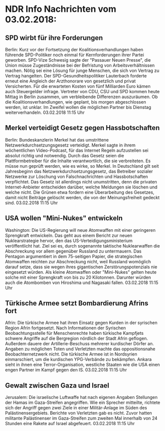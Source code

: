 # NDR Info Nachrichten vom 03.02.2018:


## SPD wirbt für ihre Forderungen
Berlin:	Kurz vor der Fortsetzung der Koalitionsverhandlungen haben führende SPD-Politiker noch einmal für Kernforderungen ihrer Partei geworben. SPD-Vize Schwesig sagte der "Passauer Neuen Presse", die Union müsse Zugeständnisse bei der Befristung von Arbeitsverhältnissen machen. Nötig sei eine Lösung für junge Menschen, die sich von Vertrag zu Vertrag hangelten. Der SPD-Gesundheitspolitiker Lauterbach forderte erneut eine Angleich der Arzthonorare von gesetzlich und privat Versicherten. Für die erwarteten Kosten von fünf Milliarden Euro kämen auch Steuergelder infrage. Vertreter von CDU, CSU und SPD kommen heute Mittag in Berlin zusammen, um verbleibende Differenzen auszuräumen. Ob die Koalitionsverhandlungen, wie geplant, bis morgen abgeschlossen werden, ist unklar. Im Zweifel wollen die möglichen Partner bis Dienstag weiterverhandeln. 03.02.2018 11:15 Uhr 

## Merkel verteidigt Gesetz gegen Hassbotschaften
Berlin: Bundeskanzlerin Merkel hat das umstrittene Netzwerkdurchsetzungsgesetz verteidigt. Merkel sagte in ihrem wöchentlichen Video-Podcast, für das Internet Regeln aufzustellen sei absolut richtig und notwendig. Durch das Gesetz seien die Plattformbetreiber für die Inhalte verantwortlich, die sie verbreiteten. Es müsse nun geprüft werden, wie es wirke, so Merkel. In Deutschland gilt seit Jahresbeginn das Netzwerkdurchsetzungsgesetz, das Betreiber sozialer Netzwerke zur Löschung von Falschnachrichten und Hassbotschaften verpflichtet. Das Gesetz ist allerdings nicht unumstritten, denn die privaten Internet-Anbieter entscheiden darüber, welche Meldungen sie löschen und welche nicht. Die Grünen etwa fordern eine Überarbeitung des Gesetzes, damit nicht Beiträge gelöscht werden, die von der Meinungsfreiheit gedeckt sind. 03.02.2018 11:15 Uhr 

## USA wollen "Mini-Nukes" entwickeln
Washington: Die US-Regierung will neue Atomwaffen mit einer geringeren Sprengkraft entwickeln. Das geht aus einem Bericht zur neuen Nuklearstrategie hervor, den das US-Verteidigungsministerium veröffentlicht hat. Ziel sei es, durch sogenannte taktische Nuklearwaffen die Abschreckung vor allem gegenüber Russland zu untermauern. Das Pentagon argumentiert in dem 75-seitigen Papier, die strategischen Atomwaffen reichten zur Abschreckung nicht, weil Russland womöglich darauf setze, dass sie wegen ihres gigantischen Zerstörungspotenzials nie eingesetzt würden. Als kleine Atomwaffen oder "Mini-Nukes" gelten heute solche mit einer Sprengkraft von bis zu 20 Kilotonnen. Darunter würden auch die Atombomben von Hiroshima und Nagasaki fallen. 03.02.2018 11:15 Uhr 

## Türkische Armee setzt Bombardierung Afrins fort
Afrin:	Die türkische Armee hat ihren Einsatz gegen Kurden in der syrischen Region Afrin fortgesetzt. Nach Informationen der Syrischen Beobachtungsstelle für Menschenrechte haben türkische Kampfjets schwere Angriffe auf die Bergregion nördlich der Stadt Afrin geflogen. Außerdem dauere der Artillerie-Beschuss mehrerer kurdischer Dörfer an. Angaben zu möglichen Toten und Verletzten machte das oppositionsnahe Beobachternetzwerk nicht. Die türkische Armee ist in Nordsyrien einmarschiert, um die kurdischen YPG-Verbände zu bekämpfen. Ankara sieht in ihnen eine Terror-Organisation, westliche Staaten wie die USA einen engen Partner im Kampf gegen den IS. 03.02.2018 11:15 Uhr 

## Gewalt zwischen Gaza und Israel
Jerusalem: Die israelische Luftwaffe hat nach eigenen Angaben Stellungen der Hamas im Gaza-Streifen angegriffen. Wie ein Sprecher mitteilte, richtete sich der Angriff gegen zwei Ziele in einer Militär-Anlage im Süden des Palästinensergebiets. Berichte von Verletzten gab es nicht. Zuvor hatten militante Palästinenser im Gaza-Streifen zum zweiten Mal innerhalb von 24 Stunden eine Rakete auf Israel abgefeuert. 03.02.2018 11:15 Uhr 

